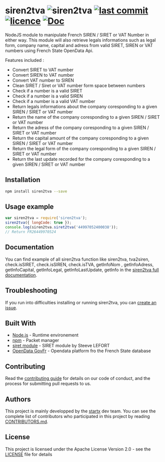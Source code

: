 # siren2tva ![siren2tva](https://img.shields.io/badge/latest-v1.1.5-blue.svg) [![last commit](https://img.shields.io/github/last-commit/startxfr/siren2tva.svg)](https://github.com/startxfr/siren2tva) [![licence](https://img.shields.io/github/license/startxfr/siren2tva.svg)](https://github.com/startxfr/siren2tva) [![Doc](https://readthedocs.org/projects/siren2tva/badge)](https://siren2tva.readthedocs.io)

NodeJS module to manipulate French SIREN / SIRET or VAT Number in either way.
This module will also retrieve legals informations such as legal form, company name, capital
and adress from valid SIRET, SIREN or VAT numbers using French State OpenData Api.

Features included :

- Convert SIRET to VAT number
- Convert SIREN to VAT number
- Convert VAT number to SIREN
- Clean SIRET / Siret or VAT number form space between numbers
- Check if a number is a valid SIRET
- Check if a number is a valid SIREN
- Check if a number is a valid VAT number
- Return legals informations about the company coresponding to a given SIREN / SIRET or VAT number
- Return the name of the company coresponding to a given SIREN / SIRET or VAT number
- Return the adress of the company coresponding to a given SIREN / SIRET or VAT number
- Return the capital amount of the company coresponding to a given SIREN / SIRET or VAT number
- Return the legal form of the company coresponding to a given SIREN / SIRET or VAT number
- Return the last update recorded for the company coresponding to a given SIREN / SIRET or VAT number

## Installation

```bash
npm install siren2tva --save
```

## Usage example

```js
var siren2tva = require('siren2tva');
siren2tva({ longCode: true });
console.log(siren2tva.siret2tva('44997052400038'));
// Return FR26449970524
```

## Documentation

You can find example of all siren2tva function like siren2tva, tva2siren, check.isSIRET, check.isSIREN, check.isTVA, getInfoNom
, getInfoAdress, getInfoCapital, getInfoLegal, getInfoLastUpdate, getInfo in the [siren2tva full documentation](https://siren2tva.readthedocs.io/).

## Troubleshooting

If you run into difficulties installing or running siren2tva, you can [create an issue](https://github.com/startxfr/siren2tva/issues/new).

## Built With

- [Node.js](https://nodejs.org/) - Runtime environement
- [npm](https://www.npmjs.com/) - Packet manager
- [siret module](https://github.com/steevelefort/siret) - SIRET module by Steeve LEFORT
- [OpenData GovFr](https://entreprise.data.gouv.fr) - Opendata platform fro the French State database

## Contributing

Read the [contributing guide](https://github.com/startxfr/sxapi-core/tree/master/docs/5.Contribute.md) for details on our code of conduct, and the process for submitting pull requests to us.

## Authors

This project is mainly developped by the [startx](https://www.startx.fr) dev team. You can see the complete list of contributors who participated in this project by reading [CONTRIBUTORS.md](https://github.com/startxfr/sxapi-core/tree/master/docs/CONTRIBUTORS.md).

## License

This project is licensed under the Apache License Version 2.0 - see the [LICENSE](https://github.com/startxfr/siren2tva/tree/master/LICENSE) file for details
